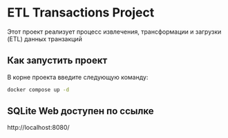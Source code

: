 # ETL Transactions Project

Этот проект реализует процесс извлечения, трансформации и загрузки (ETL) данных транзакций

## Как запустить проект
В корне проекта введите следующую команду:
```bash
docker compose up -d
```

## SQLite Web доступен по ссылке
http://localhost:8080/
